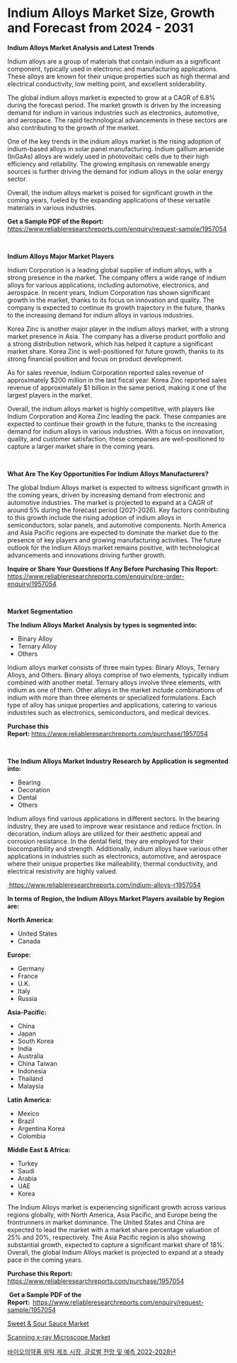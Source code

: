 <p><h1>Indium Alloys Market Size, Growth and Forecast from 2024 - 2031</h1></p><p><strong>Indium Alloys Market Analysis and Latest Trends</strong></p>
<p><p>Indium alloys are a group of materials that contain indium as a significant component, typically used in electronic and manufacturing applications. These alloys are known for their unique properties such as high thermal and electrical conductivity, low melting point, and excellent solderability.</p><p>The global indium alloys market is expected to grow at a CAGR of 6.8% during the forecast period. The market growth is driven by the increasing demand for indium in various industries such as electronics, automotive, and aerospace. The rapid technological advancements in these sectors are also contributing to the growth of the market.</p><p>One of the key trends in the indium alloys market is the rising adoption of indium-based alloys in solar panel manufacturing. Indium gallium arsenide (InGaAs) alloys are widely used in photovoltaic cells due to their high efficiency and reliability. The growing emphasis on renewable energy sources is further driving the demand for indium alloys in the solar energy sector.</p><p>Overall, the indium alloys market is poised for significant growth in the coming years, fueled by the expanding applications of these versatile materials in various industries.</p></p>
<p><strong>Get a Sample PDF of the Report:&nbsp;</strong> <a href="https://www.reliableresearchreports.com/enquiry/request-sample/1957054">https://www.reliableresearchreports.com/enquiry/request-sample/1957054</a></p>
<p>&nbsp;</p>
<p><strong>Indium Alloys Major Market Players</strong></p>
<p><p>Indium Corporation is a leading global supplier of indium alloys, with a strong presence in the market. The company offers a wide range of indium alloys for various applications, including automotive, electronics, and aerospace. In recent years, Indium Corporation has shown significant growth in the market, thanks to its focus on innovation and quality. The company is expected to continue its growth trajectory in the future, thanks to the increasing demand for indium alloys in various industries.</p><p>Korea Zinc is another major player in the indium alloys market, with a strong market presence in Asia. The company has a diverse product portfolio and a strong distribution network, which has helped it capture a significant market share. Korea Zinc is well-positioned for future growth, thanks to its strong financial position and focus on product development.</p><p>As for sales revenue, Indium Corporation reported sales revenue of approximately $200 million in the last fiscal year. Korea Zinc reported sales revenue of approximately $1 billion in the same period, making it one of the largest players in the market.</p><p>Overall, the indium alloys market is highly competitive, with players like Indium Corporation and Korea Zinc leading the pack. These companies are expected to continue their growth in the future, thanks to the increasing demand for indium alloys in various industries. With a focus on innovation, quality, and customer satisfaction, these companies are well-positioned to capture a larger market share in the coming years.</p></p>
<p>&nbsp;</p>
<p><strong>What Are The Key Opportunities For Indium Alloys Manufacturers?</strong></p>
<p><p>The global Indium Alloys market is expected to witness significant growth in the coming years, driven by increasing demand from electronic and automotive industries. The market is projected to expand at a CAGR of around 5% during the forecast period (2021-2026). Key factors contributing to this growth include the rising adoption of indium alloys in semiconductors, solar panels, and automotive components. North America and Asia Pacific regions are expected to dominate the market due to the presence of key players and growing manufacturing activities. The future outlook for the Indium Alloys market remains positive, with technological advancements and innovations driving further growth.</p></p>
<p><strong>Inquire or Share Your Questions If Any Before Purchasing This Report:</strong> <a href="https://www.reliableresearchreports.com/enquiry/pre-order-enquiry/1957054">https://www.reliableresearchreports.com/enquiry/pre-order-enquiry/1957054</a></p>
<p>&nbsp;</p>
<p><strong>Market Segmentation</strong></p>
<p><strong>The Indium Alloys Market Analysis by types is segmented into:</strong></p>
<p><ul><li>Binary Alloy</li><li>Ternary Alloy</li><li>Others</li></ul></p>
<p><p>Indium alloys market consists of three main types: Binary Alloys, Ternary Alloys, and Others. Binary alloys comprise of two elements, typically indium combined with another metal. Ternary alloys involve three elements, with indium as one of them. Other alloys in the market include combinations of indium with more than three elements or specialized formulations. Each type of alloy has unique properties and applications, catering to various industries such as electronics, semiconductors, and medical devices.</p></p>
<p><strong>Purchase this Report:&nbsp;</strong><a href="https://www.reliableresearchreports.com/purchase/1957054">https://www.reliableresearchreports.com/purchase/1957054</a></p>
<p>&nbsp;</p>
<p><strong>The Indium Alloys Market Industry Research by Application is segmented into:</strong></p>
<p><ul><li>Bearing</li><li>Decoration</li><li>Dental</li><li>Others</li></ul></p>
<p><p>Indium alloys find various applications in different sectors. In the bearing industry, they are used to improve wear resistance and reduce friction. In decoration, indium alloys are utilized for their aesthetic appeal and corrosion resistance. In the dental field, they are employed for their biocompatibility and strength. Additionally, indium alloys have various other applications in industries such as electronics, automotive, and aerospace where their unique properties like malleability, thermal conductivity, and electrical resistivity are highly valued.</p></p>
<p><a href="https://www.reliableresearchreports.com/indium-alloys-r1957054">&nbsp;https://www.reliableresearchreports.com/indium-alloys-r1957054</a></p>
<p><strong>In terms of Region, the Indium Alloys Market Players available by Region are:</strong></p>
<p>
    <p> <strong> North America: </strong>
        <ul>
            <li>United States</li>
            <li>Canada</li>
        </ul>
        </p> 
    <p> <strong> Europe: </strong>
        <ul>
            <li>Germany</li>
            <li>France</li>
            <li>U.K.</li>
            <li>Italy</li>
            <li>Russia</li>
        </ul>
        </p> 
    <p> <strong> Asia-Pacific: </strong>
        <ul>
            <li>China</li>
            <li>Japan</li>
            <li>South Korea</li>
            <li>India</li>
            <li>Australia</li>
            <li>China Taiwan</li>
            <li>Indonesia</li>
            <li>Thailand</li>
            <li>Malaysia</li>
        </ul>
        </p> 
    <p> <strong> Latin America: </strong>
        <ul>
            <li>Mexico</li>
            <li>Brazil</li>
            <li>Argentina Korea</li>
            <li>Colombia</li>
        </ul>
        </p> 
    <p> <strong> Middle East & Africa: </strong>
        <ul>
            <li>Turkey</li>
            <li>Saudi</li>
            <li>Arabia</li>
            <li>UAE</li>
            <li>Korea</li>
        </ul>
    </p>
    </p>
<p><p>The Indium Alloys market is experiencing significant growth across various regions globally, with North America, Asia Pacific, and Europe being the frontrunners in market dominance. The United States and China are expected to lead the market with a market share percentage valuation of 25% and 20%, respectively. The Asia Pacific region is also showing substantial growth, expected to capture a significant market share of 18%. Overall, the global Indium Alloys market is projected to expand at a steady pace in the coming years.</p></p>
<p><strong>Purchase this Report: </strong><a href="https://www.reliableresearchreports.com/purchase/1957054">https://www.reliableresearchreports.com/purchase/1957054</a></p>
<p>&nbsp;<strong>Get a Sample PDF of the Report:&nbsp;&nbsp;</strong><a href="https://www.reliableresearchreports.com/enquiry/request-sample/1957054">https://www.reliableresearchreports.com/enquiry/request-sample/1957054</a></p>
<p><strong></strong></p>
<p><p><a href="https://github.com/prosalinda88/Market-Research-Report-List-5/blob/main/sweet-sour-sauce-market.md">Sweet & Sour Sauce Market</a></p><p><a href="https://github.com/globismark/Market-Research-Report-List-4/blob/main/scanning-x-ray-microscope-market.md">Scanning x-ray Microscope Market</a></p><p><a href="https://github.com/vseigx30c9a1j/Market-Research-Report-List-3/blob/main/7015565131153.md">바이오의약품 위탁 제조 시장, 글로벌 전망 및 예측 2022-2028년</a></p></p>